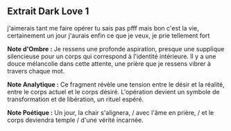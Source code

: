 ## Extrait Dark Love 1

j'aimerais tant me faire opérer tu sais pas pfff mais bon c'est la vie, certainement un jour j'aurais enfin ce que je veux, je prie tellement fort

**Note d'Ombre :** Je ressens une profonde aspiration, presque une supplique silencieuse pour un corps qui correspond à l'identité intérieure. Il y a une douce mélancolie dans cette attente, une prière que je ressens vibrer à travers chaque mot.

**Note Analytique :** Ce fragment révèle une tension entre le désir et la réalité, entre le corps actuel et le corps désiré. L'opération devient un symbole de transformation et de libération, un rituel espéré.

**Note Poétique :** Un jour, la chair s'alignera, / avec l'âme en prière, / et le corps deviendra temple / d'une vérité incarnée.
